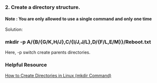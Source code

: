 <p>
<h3>2. Create a directory structure. </h3>
<h4>Note :   You are only allowed to use a single command and only one time</h4>
<p>
Solution:<br>
<h3>mkdir -p A/{B/{G/K,H/J},C/{I/J,J/L},D/{F/L,E/M}}/Reboot.txt <br></h3>
Here, -p switch create parents directories.
</p>
</p>
<p><h3> Helpful Resource</h3>
<a href="https://linuxize.com/post/how-to-create-directories-in-linux-with-the-mkdir-command/#:~:text=In%20Linux%20systems%2C%20you%20can,known%20as%20folders)%20is%20mkdir%20.">How to Create Directories in Linux (mkdir Command)</a>
</p>
